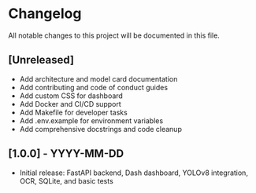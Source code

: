 # Changelog

All notable changes to this project will be documented in this file.

## [Unreleased]
- Add architecture and model card documentation
- Add contributing and code of conduct guides
- Add custom CSS for dashboard
- Add Docker and CI/CD support
- Add Makefile for developer tasks
- Add .env.example for environment variables
- Add comprehensive docstrings and code cleanup

## [1.0.0] - YYYY-MM-DD
- Initial release: FastAPI backend, Dash dashboard, YOLOv8 integration, OCR, SQLite, and basic tests 